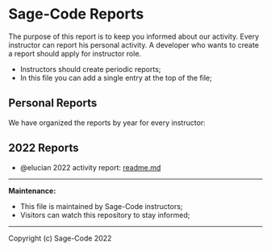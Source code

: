 # Sage-Code Reports

The purpose of this report is to keep you informed about our activity. Every instructor can report his personal activity. A developer who wants to create a report should apply for instructor role.

* Instructors should create periodic reports;
* In this file you can add a single entry at the top of the file;

## Personal Reports

We have organized the reports by year for every instructor:

## 2022 Reports

* @elucian 2022 activity report: [readme.md](./elucian/2022.MD)

---

**Maintenance:** 

* This file is maintained by Sage-Code instructors;
* Visitors can watch this repository to stay informed;

---

Copyright (c) Sage-Code 2022